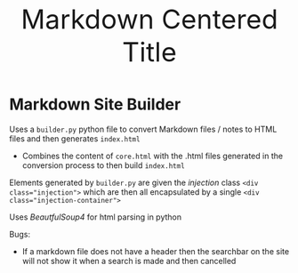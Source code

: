 
<font size="+12"><center>
    Markdown Centered Title
</center></font>

# Markdown Site Builder

Uses a `builder.py` python file to convert Markdown files / notes to HTML files and then generates `index.html`

- Combines the content of `core.html` with the .html files generated in the conversion process to then build `index.html`

Elements generated by `builder.py` are given the *injection* class `<div class="injection">` which are then all encapsulated by a single `<div class="injection-container">`

Uses *BeautfulSoup4* for html parsing in python

Bugs:
- If a markdown file does not have a header then the searchbar on the site will not show it when a search is made and then cancelled
